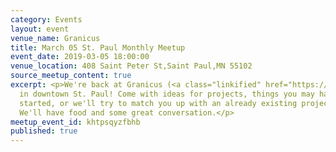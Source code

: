 ```yaml
---
category: Events
layout: event
venue_name: Granicus
title: March 05 St. Paul Monthly Meetup
event_date: 2019-03-05 18:00:00
venue_location: 408 Saint Peter St,Saint Paul,MN 55102
source_meetup_content: true
excerpt: <p>We're back at Granicus (<a class="linkified" href="https://granicus.com">https://granicus.com</a>)
  in downtown St. Paul! Come with ideas for projects, things you may have already
  started, or we'll try to match you up with an already existing project or idea.
  We'll have food and some great conversation.</p>
meetup_event_id: khtpsqyzfbhb
published: true
---
```

